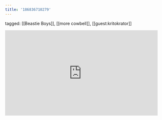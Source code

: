 ```yaml
---
title: '186836710279'
---
```

tagged: [[Beastie Boys]], [[more cowbell]], [[guest:kritokrator]]
<iframe allow="accelerometer; autoplay; clipboard-write; encrypted-media; gyroscope; picture-in-picture" allowfullscreen="" frameborder="0" height="281" id="youtube_iframe" src="https://www.youtube.com/embed/Naf5uJYGoiU?feature=oembed&amp;enablejsapi=1&amp;origin=https://safe.txmblr.com&amp;wmode=opaque" width="500"></iframe>